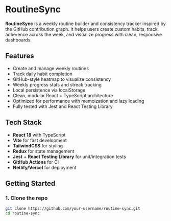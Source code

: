 # RoutineSync

**RoutineSync** is a weekly routine builder and consistency tracker inspired by the GitHub contribution graph. It helps users create custom habits, track adherence across the week, and visualize progress with clean, responsive dashboards.

## Features

- Create and manage weekly routines
- Track daily habit completion
- GitHub-style heatmap to visualize consistency
- Weekly progress stats and streak tracking
- Local persistence via localStorage
- Clean, modular React + TypeScript architecture
- Optimized for performance with memoization and lazy loading
- Fully tested with Jest and React Testing Library

## Tech Stack

- **React 18** with TypeScript
- **Vite** for fast development
- **TailwindCSS** for styling
- **Redux** for state management
- **Jest** + **React Testing Library** for unit/integration tests
- **GitHub Actions** for CI
- **Netlify/Vercel** for deployment

## Getting Started

### 1. Clone the repo

```bash
git clone https://github.com/your-username/routine-sync.git
cd routine-sync

